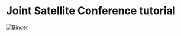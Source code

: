 # Joint Satellite Conference tutorial


[![Binder](https://mybinder.org/badge_logo.svg)](https://mybinder.org/v2/gh/resmaili/nucaps-sal/master)

